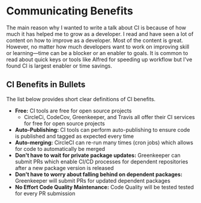 # Communicating Benefits

The main reason why I wanted to write a talk about CI is because of how much it has  helped me to grow as a developer. I read and have seen a lot of content on how to improve as a developer.
Most of the content is great. However, no matter how much developers want to work on improving skill or learning—time can be a blocker or an enabler to goals.
It is common to read about quick keys or tools like Alfred for speeding up workflow but I've found CI is largest enabler or time savings.

## CI Benefits in Bullets

The list below provides short clear definitions of CI benefits.

- **Free:** CI tools are free for open source projects
  - CircleCi, CodeCov, Greenkeeper, and Travis all offer their CI services for free for open source projects
- **Auto-Publishing:** CI tools can perform auto-publishing to ensure code is published and tagged as expected every time
- **Auto-merging:** CircleCI can re-run many times (cron jobs) which allows for code to automatically be merged
- **Don't have to wait for private package updates:** Greenkeeper can submit PRs which enable CI/CD processes for dependent repositories after a new package version is released
- **Don't have to worry about falling behind on dependent packages:** Greenkeeper will submit PRs for updated dependent packages
- **No Effort Code Quality Maintenance:** Code Quality will be tested tested for every PR submission
